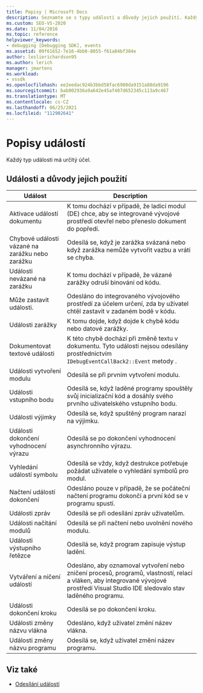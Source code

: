 ```yaml
---
title: Popisy | Microsoft Docs
description: Seznamte se s typy událostí a důvody jejich použití. Každý typ události má určitý účel.
ms.custom: SEO-VS-2020
ms.date: 11/04/2016
ms.topic: reference
helpviewer_keywords:
- debugging [Debugging SDK], events
ms.assetid: 09f61652-7e16-4bb0-8055-f61a84bf384e
author: leslierichardson95
ms.author: lerich
manager: jmartens
ms.workload:
- vssdk
ms.openlocfilehash: ee2eedac924b3bbd58fac6980da9151a88da9196
ms.sourcegitcommit: bab002936a9a642e45af407d652345c113a9c467
ms.translationtype: MT
ms.contentlocale: cs-CZ
ms.lasthandoff: 06/25/2021
ms.locfileid: "112902641"
---
```

# <a name="event-descriptions"></a>Popisy událostí
Každý typ události má určitý účel.

## <a name="events-and-the-reasons-for-their-use"></a>Události a důvody jejich použití

|Událost|Description|
|-----------|-----------------|
|Aktivace událostí dokumentu|K tomu dochází v případě, že ladicí modul (DE) chce, aby se integrované vývojové prostředí otevřel nebo přeneslo dokument do popředí.|
|Chybové události vázané na zarážku nebo zarážku|Odesílá se, když je zarážka svázaná nebo když zarážka nemůže vytvořit vazbu a vrátí se chyba.|
|Události nevázané na zarážku|K tomu dochází v případě, že vázané zarážky odruší binování od kódu.|
|Může zastavit události.|Odesláno do integrovaného vývojového prostředí za účelem určení, zda by uživatel chtěl zastavit v zadaném bodě v kódu.|
|Události zarážky|K tomu dojde, když dojde k chybě kódu nebo datové zarážky.|
|Dokumentovat textové události|K této chybě dochází při změně textu v dokumentu. Tyto události nejsou odesílány prostřednictvím `IDebugEventCallBack2::Event` metody .|
|Události vytvoření modulu|Odesílá se při prvním vytvoření modulu.|
|Události vstupního bodu|Odesílá se, když laděné programy spouštěly svůj inicializační kód a dosáhly svého prvního uživatelského vstupního bodu.|
|Události výjimky|Odesílá se, když spuštěný program narazí na výjimku.|
|Události dokončení vyhodnocení výrazu|Odesílá se po dokončení vyhodnocení asynchronního výrazu.|
|Vyhledání událostí symbolu|Odesílá se vždy, když destrukce potřebuje požádat uživatele o vyhledání symbolů pro modul.|
|Načtení událostí dokončení|Odesláno pouze v případě, že se počáteční načtení programu dokončí a první kód se v programu spustí.|
|Události zpráv|Odesílá se při odesílání zpráv uživatelům.|
|Události načítání modulů|Odesílá se při načtení nebo uvolnění nového modulu.|
|Události výstupního řetězce|Odesílá se, když program zapisuje výstup ladění.|
|Vytváření a ničení událostí|Odesláno, aby oznamoval vytvoření nebo zničení procesů, programů, vlastností, relací a vláken, aby integrované vývojové prostředí Visual Studio IDE sledovalo stav laděného programu.|
|Události dokončení kroku|Odesílá se po dokončení kroku.|
|Události změny názvu vlákna|Odesláno, když uživatel změní název vlákna.|
|Události změny názvu programu|Odesílá se, když uživatel změní název programu.|

## <a name="see-also"></a>Viz také
- [Odesílání událostí](../../extensibility/debugger/sending-events.md)
